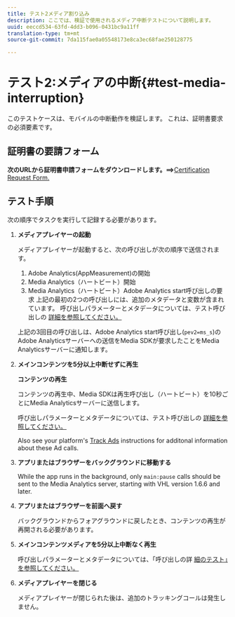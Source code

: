 ```yaml
---
title: テスト2メディア割り込み
description: ここでは、検証で使用されるメディア中断テストについて説明します。
uuid: eeccd534-63fd-4dd3-b096-0431bc9a11ff
translation-type: tm+mt
source-git-commit: 7da115fae0a05548173e8ca3ec68fae250128775

---
```



# テスト2:メディアの中断{#test-media-interruption}

このテストケースは、モバイルの中断動作を検証します。 これは、証明書要求の必須要素です。

## 証明書の要請フォーム

**次のURLから証明書申請フォームをダウンロードします。==&gt;**[Certification Request Form.](cert_req_form.docx)

## テスト手順

次の順序でタスクを実行して記録する必要があります。

1. **メディアプレイヤーの起動**

   メディアプレイヤーが起動すると、次の呼び出しが次の順序で送信されます。

   1. Adobe Analytics(AppMeasurement)の開始
   1. Media Analytics（ハートビート）開始
   1. Media Analytics（ハートビート）Adobe Analytics start呼び出しの要求
   上記の最初の2つの呼び出しには、追加のメタデータと変数が含まれています。 呼び出しパラメーターとメタデータについては、テスト呼び出しの [詳細を参照してください。](/help/sdk-implement/validation/test-call-details.md#start-the-media-player)

   上記の3回目の呼び出しは、Adobe Analytics start呼び出し(`pev2=ms_s`)のAdobe Analyticsサーバーへの送信をMedia SDKが要求したことをMedia Analyticsサーバーに通知します。

1. **メインコンテンツを5分以上中断せずに再生**

   **コンテンツの再生**

   コンテンツの再生中、Media SDKは再生呼び出し（ハートビート）を10秒ごとにMedia Analyticsサーバーに送信します。

   呼び出しパラメーターとメタデータについては、テスト呼び出しの [詳細を参照してください。](/help/sdk-implement/validation/test-call-details.md#play-main-content)

   Also see your platform's [Track Ads](/help/sdk-implement/track-ads/track-ads-overview.md) instructions for additonal information about these Ad calls.

1. **アプリまたはブラウザーをバックグラウンドに移動する**

   While the app runs in the background, only `main:pause` calls should be sent to the Media Analytics server, starting with VHL version 1.6.6 and later.

1. **アプリまたはブラウザーを前面へ戻す**

   バックグラウンドからフォアグラウンドに戻したとき、コンテンツの再生が再開される必要があります。

1. **メインコンテンツメディアを5分以上中断なく再生**

   呼び出しパラメーターとメタデータについては、「呼び出しの詳 [細のテスト」を参照してください。](/help/sdk-implement/validation/test-call-details.md#play-main-content)

1. **メディアプレイヤーを閉じる**

   メディアプレイヤーが閉じられた後は、追加のトラッキングコールは発生しません。


